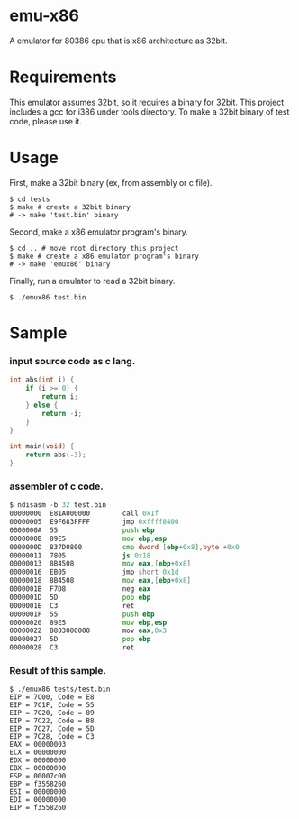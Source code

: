# emu-x86
A emulator for 80386 cpu that is x86 architecture as 32bit.

# Requirements

This emulator assumes 32bit, so it requires a binary for 32bit. This project includes a gcc for i386 under tools directory. To make a 32bit binary of test code, please use it.

# Usage

First, make a 32bit binary (ex, from assembly or c file).  

```
$ cd tests
$ make # create a 32bit binary
# -> make 'test.bin' binary
```

Second, make a x86 emulator program's binary.  

```
$ cd .. # move root directory this project
$ make # create a x86 emulator program's binary
# -> make 'emux86' binary
```

Finally, run a emulator to read a 32bit binary.

```
$ ./emux86 test.bin
```
# Sample

### input source code as c lang.
```c
int abs(int i) {
    if (i >= 0) {
        return i;
    } else {
        return -i;
    }
}

int main(void) {
    return abs(-3);
}
```

### assembler of c code.
```asm
$ ndisasm -b 32 test.bin
00000000  E81A000000        call 0x1f
00000005  E9F683FFFF        jmp 0xffff8400
0000000A  55                push ebp
0000000B  89E5              mov ebp,esp
0000000D  837D0800          cmp dword [ebp+0x8],byte +0x0
00000011  7805              js 0x18
00000013  8B4508            mov eax,[ebp+0x8]
00000016  EB05              jmp short 0x1d
00000018  8B4508            mov eax,[ebp+0x8]
0000001B  F7D8              neg eax
0000001D  5D                pop ebp
0000001E  C3                ret
0000001F  55                push ebp
00000020  89E5              mov ebp,esp
00000022  B803000000        mov eax,0x3
00000027  5D                pop ebp
00000028  C3                ret
```

### Result of this sample.
```
$ ./emux86 tests/test.bin
EIP = 7C00, Code = E8
EIP = 7C1F, Code = 55
EIP = 7C20, Code = 89
EIP = 7C22, Code = B8
EIP = 7C27, Code = 5D
EIP = 7C28, Code = C3
EAX = 00000003
ECX = 00000000
EDX = 00000000
EBX = 00000000
ESP = 00007c00
EBP = f3558260
ESI = 00000000
EDI = 00000000
EIP = f3558260
```